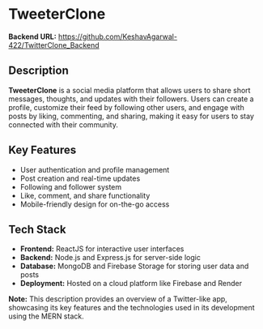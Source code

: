 # TweeterClone

**Backend URL:** https://github.com/KeshavAgarwal-422/TwitterClone_Backend

## Description
**TweeterClone** is a social media platform that allows users to share short messages, thoughts, and updates with their followers. Users can create a profile, customize their feed by following other users, and engage with posts by liking, commenting, and sharing, making it easy for users to stay connected with their community.

## Key Features
- User authentication and profile management
- Post creation and real-time updates
- Following and follower system
- Like, comment, and share functionality
- Mobile-friendly design for on-the-go access

## Tech Stack
- **Frontend:** ReactJS for interactive user interfaces
- **Backend:** Node.js and Express.js for server-side logic
- **Database:** MongoDB and Firebase Storage for storing user data and posts
- **Deployment:** Hosted on a cloud platform like Firebase and Render


**Note:** This description provides an overview of a Twitter-like app, showcasing its key features and the technologies used in its development using the MERN stack.

